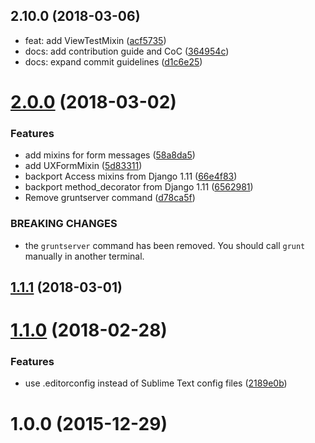 <a name="2.10.0"></a>
## 2.10.0 (2018-03-06)

* feat: add ViewTestMixin ([acf5735](https://gitlab.com/unplugstudio/mezzy/commit/acf5735))
* docs: add contribution guide and CoC ([364954c](https://gitlab.com/unplugstudio/mezzy/commit/364954c))
* docs: expand commit guidelines ([d1c6e25](https://gitlab.com/unplugstudio/mezzy/commit/d1c6e25))



<a name="2.0.0"></a>
# [2.0.0](https://gitlab.com/unplugstudio/mezzy/compare/v1.1.1...v2.0.0) (2018-03-02)


### Features

* add mixins for form messages ([58a8da5](https://gitlab.com/unplugstudio/mezzy/commit/58a8da5))
* add UXFormMixin ([5d83311](https://gitlab.com/unplugstudio/mezzy/commit/5d83311))
* backport Access mixins from Django 1.11 ([66e4f83](https://gitlab.com/unplugstudio/mezzy/commit/66e4f83))
* backport method_decorator from Django 1.11 ([6562981](https://gitlab.com/unplugstudio/mezzy/commit/6562981))
* Remove gruntserver command ([d78ca5f](https://gitlab.com/unplugstudio/mezzy/commit/d78ca5f))


### BREAKING CHANGES

* the `gruntserver` command has been removed. You should call `grunt` manually in another terminal.



<a name="1.1.1"></a>
## [1.1.1](https://gitlab.com/unplugstudio/mezzy/compare/v1.1.0...v1.1.1) (2018-03-01)



<a name="1.1.0"></a>
# [1.1.0](https://gitlab.com/unplugstudio/mezzy/compare/v1.0.0...v1.1.0) (2018-02-28)


### Features

* use .editorconfig instead of Sublime Text config files ([2189e0b](https://gitlab.com/unplugstudio/mezzy/commit/2189e0b))



<a name="1.0.0"></a>
# 1.0.0 (2015-12-29)



